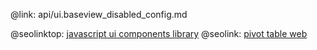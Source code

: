 @link: api/ui.baseview_disabled_config.md

@seolinktop: [javascript ui components library](https://webix.com)
@seolink: [pivot table web](https://webix.com/pivot/)